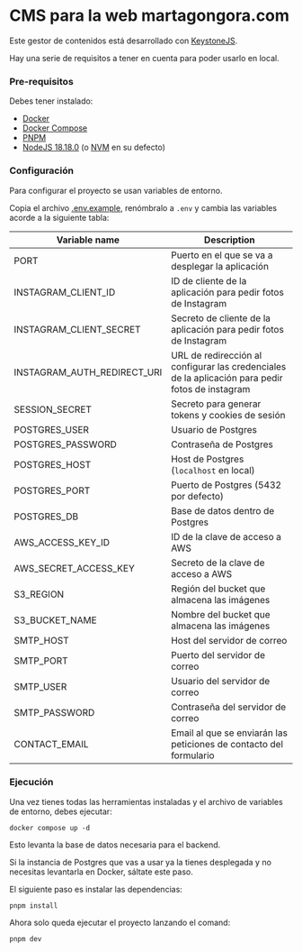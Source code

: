 # CMS para la web martagongora.com

Este gestor de contenidos está desarrollado con [KeystoneJS](https://keystonejs.com/).

Hay una serie de requisitos a tener en cuenta para poder usarlo en local.

### Pre-requisitos

Debes tener instalado:

- [Docker](https://docs.docker.com/engine/install/)
- [Docker Compose](https://docs.docker.com/compose/install/)
- [PNPM](https://pnpm.io/es/installation)
- [NodeJS 18.18.0](https://nodejs.org/en/download/prebuilt-installer/current) (o [NVM](https://github.com/nvm-sh/nvm) en su defecto)

### Configuración

Para configurar el proyecto se usan variables de entorno.

Copia el archivo [.env.example](.env.example), renómbralo a `.env` y cambia las variables acorde a la siguiente tabla:

| Variable name               | Description                                                                                      |
| --------------------------- | ------------------------------------------------------------------------------------------------ |
| PORT                        | Puerto en el que se va a desplegar la aplicación                                                 |
| INSTAGRAM_CLIENT_ID         | ID de cliente de la aplicación para pedir fotos de Instagram                                     |
| INSTAGRAM_CLIENT_SECRET     | Secreto de cliente de la aplicación para pedir fotos de Instagram                                |
| INSTAGRAM_AUTH_REDIRECT_URI | URL de redirección al configurar las credenciales de la aplicación para pedir fotos de instagram |
| SESSION_SECRET              | Secreto para generar tokens y cookies de sesión                                                  |
| POSTGRES_USER               | Usuario de Postgres                                                                              |
| POSTGRES_PASSWORD           | Contraseña de Postgres                                                                           |
| POSTGRES_HOST               | Host de Postgres (`localhost` en local)                                                          |
| POSTGRES_PORT               | Puerto de Postgres (5432 por defecto)                                                            |
| POSTGRES_DB                 | Base de datos dentro de Postgres                                                                 |
| AWS_ACCESS_KEY_ID           | ID de la clave de acceso a AWS                                                                   |
| AWS_SECRET_ACCESS_KEY       | Secreto de la clave de acceso a AWS                                                              |
| S3_REGION                   | Región del bucket que almacena las imágenes                                                      |
| S3_BUCKET_NAME              | Nombre del bucket que almacena las imágenes                                                      |
| SMTP_HOST                   | Host del servidor de correo                                                                      |
| SMTP_PORT                   | Puerto del servidor de correo                                                                    |
| SMTP_USER                   | Usuario del servidor de correo                                                                   |
| SMTP_PASSWORD               | Contraseña del servidor de correo                                                                |
| CONTACT_EMAIL               | Email al que se enviarán las peticiones de contacto del formulario                               |

### Ejecución

Una vez tienes todas las herramientas instaladas y el archivo de variables de entorno, debes ejecutar:

```shell
docker compose up -d
```

Esto levanta la base de datos necesaria para el backend.

Si la instancia de Postgres que vas a usar ya la tienes desplegada y no necesitas levantarla en Docker, sáltate este paso.

El siguiente paso es instalar las dependencias:

```shell
pnpm install
```

Ahora solo queda ejecutar el proyecto lanzando el comand:

```shell
pnpm dev
```
